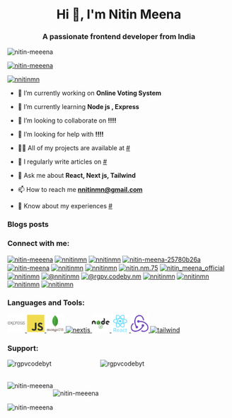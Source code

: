 <h1 align="center">Hi 👋, I'm Nitin Meena</h1>
<h3 align="center">A passionate frontend developer from India</h3>

<p align="left"> <img src="https://komarev.com/ghpvc/?username=nitin-meeena&label=Profile%20views&color=0e75b6&style=flat" alt="nitin-meeena" /> </p>

<p align="left"> <a href="https://github.com/ryo-ma/github-profile-trophy"><img src="https://github-profile-trophy.vercel.app/?username=nitin-meeena" alt="nitin-meeena" /></a> </p>

<p align="left"> <a href="https://twitter.com/nnitinmn" target="blank"><img src="https://img.shields.io/twitter/follow/nnitinmn?logo=twitter&style=for-the-badge" alt="nnitinmn" /></a> </p>

- 🔭 I’m currently working on **Online Voting System**

- 🌱 I’m currently learning **Node js , Express**

- 👯 I’m looking to collaborate on **!!!!**

- 🤝 I’m looking for help with **!!!!**

- 👨‍💻 All of my projects are available at [#](#)

- 📝 I regularly write articles on [#](#)

- 💬 Ask me about **React, Next js, Tailwind**

- 📫 How to reach me **nnitinmn@gmail.com**

- 📄 Know about my experiences [#](#)

### Blogs posts
<!-- BLOG-POST-LIST:START -->
<!-- BLOG-POST-LIST:END -->

<h3 align="left">Connect with me:</h3>
<p align="left">
<a href="https://codepen.io/nitin-meeena" target="blank"><img align="center" src="https://raw.githubusercontent.com/rahuldkjain/github-profile-readme-generator/master/src/images/icons/Social/codepen.svg" alt="nitin-meeena" height="30" width="40" /></a>
<a href="https://dev.to/nnitinmn" target="blank"><img align="center" src="https://raw.githubusercontent.com/rahuldkjain/github-profile-readme-generator/master/src/images/icons/Social/devto.svg" alt="nnitinmn" height="30" width="40" /></a>
<a href="https://twitter.com/nnitinmn" target="blank"><img align="center" src="https://raw.githubusercontent.com/rahuldkjain/github-profile-readme-generator/master/src/images/icons/Social/twitter.svg" alt="nnitinmn" height="30" width="40" /></a>
<a href="https://linkedin.com/in/nitin-meena-25780b26a" target="blank"><img align="center" src="https://raw.githubusercontent.com/rahuldkjain/github-profile-readme-generator/master/src/images/icons/Social/linked-in-alt.svg" alt="nitin-meena-25780b26a" height="30" width="40" /></a>
<a href="https://stackoverflow.com/users/23263305/nitin-meena" target="blank"><img align="center" src="https://raw.githubusercontent.com/rahuldkjain/github-profile-readme-generator/master/src/images/icons/Social/stack-overflow.svg" alt="nitin-meena" height="30" width="40" /></a>
<a href="https://codesandbox.com/nnitinmn" target="blank"><img align="center" src="https://raw.githubusercontent.com/rahuldkjain/github-profile-readme-generator/master/src/images/icons/Social/codesandbox.svg" alt="nnitinmn" height="30" width="40" /></a>
<a href="https://kaggle.com/nnitinmn" target="blank"><img align="center" src="https://raw.githubusercontent.com/rahuldkjain/github-profile-readme-generator/master/src/images/icons/Social/kaggle.svg" alt="nnitinmn" height="30" width="40" /></a>
<a href="https://fb.com/nitin.nm.75" target="blank"><img align="center" src="https://raw.githubusercontent.com/rahuldkjain/github-profile-readme-generator/master/src/images/icons/Social/facebook.svg" alt="nitin.nm.75" height="30" width="40" /></a>
<a href="https://instagram.com/nitin_meena_official" target="blank"><img align="center" src="https://raw.githubusercontent.com/rahuldkjain/github-profile-readme-generator/master/src/images/icons/Social/instagram.svg" alt="nitin_meena_official" height="30" width="40" /></a>
<a href="https://dribbble.com/nnitinmn" target="blank"><img align="center" src="https://raw.githubusercontent.com/rahuldkjain/github-profile-readme-generator/master/src/images/icons/Social/dribbble.svg" alt="nnitinmn" height="30" width="40" /></a>
<a href="https://nnitinmn.hashnode.dev/" target="blank"><img align="center" src="https://raw.githubusercontent.com/rahuldkjain/github-profile-readme-generator/master/src/images/icons/Social/hashnode.svg" alt="@nnitinmn" height="30" width="40" /></a>
<a href="https://medium.com/@rgpv.codeby.nm" target="blank"><img align="center" src="https://raw.githubusercontent.com/rahuldkjain/github-profile-readme-generator/master/src/images/icons/Social/medium.svg" alt="@rgpv.codeby.nm" height="30" width="40" /></a>
<a href="https://www.codechef.com/users/nnitinmn" target="blank"><img align="center" src="https://cdn.jsdelivr.net/npm/simple-icons@3.1.0/icons/codechef.svg" alt="nnitinmn" height="30" width="40" /></a>
<a href="https://codeforces.com/profile/nnitinmn" target="blank"><img align="center" src="https://raw.githubusercontent.com/rahuldkjain/github-profile-readme-generator/master/src/images/icons/Social/codeforces.svg" alt="nnitinmn" height="30" width="40" /></a>
<a href="https://www.hackerearth.com/nnitinmn" target="blank"><img align="center" src="https://raw.githubusercontent.com/rahuldkjain/github-profile-readme-generator/master/src/images/icons/Social/hackerearth.svg" alt="nnitinmn" height="30" width="40" /></a>
<a href="https://www.topcoder.com/members/nnitinmn" target="blank"><img align="center" src="https://raw.githubusercontent.com/rahuldkjain/github-profile-readme-generator/master/src/images/icons/Social/topcoder.svg" alt="nnitinmn" height="30" width="40" /></a>
</p>

<h3 align="left">Languages and Tools:</h3>
<p align="left"> <a href="https://expressjs.com" target="_blank" rel="noreferrer"> <img src="https://raw.githubusercontent.com/devicons/devicon/master/icons/express/express-original-wordmark.svg" alt="express" width="40" height="40"/> </a> <a href="https://developer.mozilla.org/en-US/docs/Web/JavaScript" target="_blank" rel="noreferrer"> <img src="https://raw.githubusercontent.com/devicons/devicon/master/icons/javascript/javascript-original.svg" alt="javascript" width="40" height="40"/> </a> <a href="https://www.mongodb.com/" target="_blank" rel="noreferrer"> <img src="https://raw.githubusercontent.com/devicons/devicon/master/icons/mongodb/mongodb-original-wordmark.svg" alt="mongodb" width="40" height="40"/> </a> <a href="https://nextjs.org/" target="_blank" rel="noreferrer"> <img src="https://cdn.worldvectorlogo.com/logos/nextjs-2.svg" alt="nextjs" width="40" height="40"/> </a> <a href="https://nodejs.org" target="_blank" rel="noreferrer"> <img src="https://raw.githubusercontent.com/devicons/devicon/master/icons/nodejs/nodejs-original-wordmark.svg" alt="nodejs" width="40" height="40"/> </a> <a href="https://reactjs.org/" target="_blank" rel="noreferrer"> <img src="https://raw.githubusercontent.com/devicons/devicon/master/icons/react/react-original-wordmark.svg" alt="react" width="40" height="40"/> </a> <a href="https://redux.js.org" target="_blank" rel="noreferrer"> <img src="https://raw.githubusercontent.com/devicons/devicon/master/icons/redux/redux-original.svg" alt="redux" width="40" height="40"/> </a> <a href="https://tailwindcss.com/" target="_blank" rel="noreferrer"> <img src="https://www.vectorlogo.zone/logos/tailwindcss/tailwindcss-icon.svg" alt="tailwind" width="40" height="40"/> </a> </p>

<h3 align="left">Support:</h3>
<p><a href="https://www.buymeacoffee.com/rgpvcodebyt"> <img align="left" src="https://cdn.buymeacoffee.com/buttons/v2/default-yellow.png" height="50" width="210" alt="rgpvcodebyt" /></a><a href="https://ko-fi.com/rgpvcodebyt"> <img align="left" src="https://cdn.ko-fi.com/cdn/kofi3.png?v=3" height="50" width="210" alt="rgpvcodebyt" /></a></p><br><br>

<p><img align="left" src="https://github-readme-stats.vercel.app/api/top-langs?username=nitin-meeena&show_icons=true&locale=en&layout=compact" alt="nitin-meeena" /></p>

<p>&nbsp;<img align="center" src="https://github-readme-stats.vercel.app/api?username=nitin-meeena&show_icons=true&locale=en" alt="nitin-meeena" /></p>

<p><img align="center" src="https://github-readme-streak-stats.herokuapp.com/?user=nitin-meeena&" alt="nitin-meeena" /></p>
